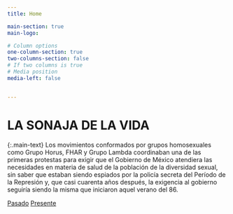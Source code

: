 ```yaml
---
title: Home

main-section: true
main-logo:

# Column options
one-column-section: true
two-columns-section: false
# If two columns is true
# Media position
media-left: false


---
```

# LA SONAJA DE LA VIDA

{:.main-text}
Los movimientos conformados por grupos homosexuales como Grupo Horus, FHAR y Grupo Lambda coordinaban una de las primeras protestas para exigir que el Gobierno de México atendiera las necesidades en materia de salud de la población de la diversidad sexual, sin saber que estaban siendo espiados por la policía secreta del Período de la Represión y, que casi cuarenta años después, la exigencia al gobierno seguiría siendo la misma que iniciaron aquel verano del 86.

[Pasado](/lasonajadelavida/los-espias-que-guardaron-al-SIDA-en-un-cajon/)
[Presente](/lasonajadelavida/la-sonaja-de-la-vida/)



